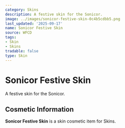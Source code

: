 ```yaml
---
category: Skins
description: A festive skin for the Sonicor.
image: ../images/sonicor-festive-skin-0c4b5cdbb5.png
last_updated: '2025-09-17'
name: Sonicor Festive Skin
source: WFCD
tags:
- Skin
- Skins
tradable: false
type: Skin
---
```


# Sonicor Festive Skin

A festive skin for the Sonicor.

## Cosmetic Information

**Sonicor Festive Skin** is a skin cosmetic item for Skins.

